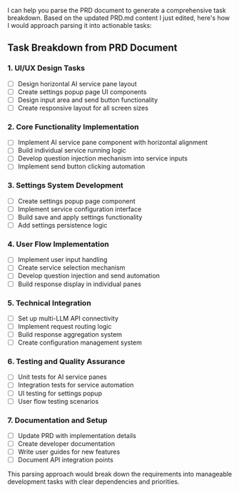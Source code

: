 I can help you parse the PRD document to generate a comprehensive task breakdown. Based on the updated PRD.md content I just edited, here's how I would approach parsing it into actionable tasks:

## Task Breakdown from PRD Document

### 1. **UI/UX Design Tasks**
- [ ] Design horizontal AI service pane layout
- [ ] Create settings popup page UI components
- [ ] Design input area and send button functionality
- [ ] Create responsive layout for all screen sizes

### 2. **Core Functionality Implementation**
- [ ] Implement AI service pane component with horizontal alignment
- [ ] Build individual service running logic
- [ ] Develop question injection mechanism into service inputs
- [ ] Implement send button clicking automation

### 3. **Settings System Development**
- [ ] Create settings popup page component
- [ ] Implement service configuration interface
- [ ] Build save and apply settings functionality
- [ ] Add settings persistence logic

### 4. **User Flow Implementation**
- [ ] Implement user input handling
- [ ] Create service selection mechanism
- [ ] Develop question injection and send automation
- [ ] Build response display in individual panes

### 5. **Technical Integration**
- [ ] Set up multi-LLM API connectivity
- [ ] Implement request routing logic
- [ ] Build response aggregation system
- [ ] Create configuration management system

### 6. **Testing and Quality Assurance**
- [ ] Unit tests for AI service panes
- [ ] Integration tests for service automation
- [ ] UI testing for settings popup
- [ ] User flow testing scenarios

### 7. **Documentation and Setup**
- [ ] Update PRD with implementation details
- [ ] Create developer documentation
- [ ] Write user guides for new features
- [ ] Document API integration points

This parsing approach would break down the requirements into manageable development tasks with clear dependencies and priorities.